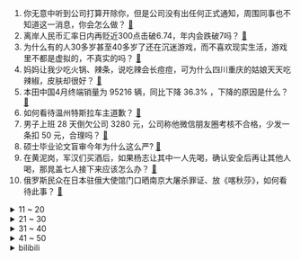 1. 你无意中听到公司打算开除你，但是公司没有出任何正式通知，周围同事也不知道这一消息，你会怎么做？ [:link:](https://www.zhihu.com/question/374626316)
2. 离岸人民币汇率日内再贬近300点击破6.74，年内会跌破7吗？ [:link:](https://www.zhihu.com/question/531969888)
3. 为什么有的人30多岁甚至40多岁了还在沉迷游戏，而不喜欢现实生活，游戏里不都是虚拟的，不真实的吗？ [:link:](https://www.zhihu.com/question/526112110)
4. 妈妈让我少吃火锅、辣条，说吃辣会长痘痘，可为什么四川重庆的姑娘天天吃辣椒，皮肤却很好？ [:link:](https://www.zhihu.com/question/531425154)
5. 本田中国4月终端销量为 95216 辆，同比下降 36.3% ，下降的原因是什么？ [:link:](https://www.zhihu.com/question/531742001)
6. 如何看待温州特斯拉车主道歉？ [:link:](https://www.zhihu.com/question/532035806)
7. 男子上班 28 天倒欠公司 3280 元，公司称他微信朋友圈考核不合格，少发一条扣 50 元，合理吗？ [:link:](https://www.zhihu.com/question/532024467)
8. 硕士毕业论文盲审今年为什么这么严? [:link:](https://www.zhihu.com/question/529908526)
9. 在黄泥岗，军汉们买酒后，如果杨志让其中一人先喝，确认安全后再让其他人喝，那晁盖七人接下来应该怎么办？ [:link:](https://www.zhihu.com/question/531742410)
10. 俄罗斯民众在日本驻俄大使馆门口晒南京大屠杀罪证、放《喀秋莎》，如何看待此事？ [:link:](https://www.zhihu.com/question/531984587)
<details>
<summary>11 ~ 20</summary>

11. 为什么我对日本动漫已经快喜欢不起来了？ [:link:](https://www.zhihu.com/question/264393711)
12. 大城市步行 15 分钟核酸采样你怎么看？这对疫情防控有哪些积极意义？ [:link:](https://www.zhihu.com/question/532055022)
13. 如何看待苏州二手房取消限售年限，非限购区域房产不计入家庭限购套数？释放出哪些信号？ [:link:](https://www.zhihu.com/question/531945855)
14. 知情人士称「比亚迪长沙工厂现已停产整顿」，还有哪些信息值得关注？ [:link:](https://www.zhihu.com/question/532009683)
15. 为什么有很多人喜欢在中文里面夹杂English？ [:link:](https://www.zhihu.com/question/19582937)
16. 马斯克就日本人口减少表示「除非出现变化致出生率超过死亡率，否则日本最终会不复存在」，哪些信息值得关注？ [:link:](https://www.zhihu.com/question/531968687)
17. 报道称「芯片人才毕业就能拿三四十万，猎头开始挖应届生，跳槽涨薪 50% 」，具体情况如何？ [:link:](https://www.zhihu.com/question/531943381)
18. 当地时间 5 月 9 日午夜，韩国总统文在寅将结束 5 年任期，如何评价其总统生涯？ [:link:](https://www.zhihu.com/question/531971423)
19. 海关总署表示「严防不明原因儿童急性重型肝炎传入」，目前有哪些信息值得关注？ [:link:](https://www.zhihu.com/question/531971173)
20. 俄罗斯直接对美国进行核威胁可否有效应对美国集结40国对抗俄罗斯？ [:link:](https://www.zhihu.com/question/531197062)
</details>
<details>
<summary>21 ~ 30</summary>

21. 为什么大 IP、大制作的《风起陇西》收视率这么低？纯网播热度会更好吗？ [:link:](https://www.zhihu.com/question/530544975)
22. 如何辅导二年级孩子看图写话？有什么实用的方法和练习方式吗？ [:link:](https://www.zhihu.com/question/529326618)
23. 如何看待网传北京工业大学五月临时让毕业生搬宿舍？ [:link:](https://www.zhihu.com/question/531599938)
24. 父母在奋力托举孩子，孩子却说：爸爸妈妈你们不要逼我了，我只想做个普通人，做父母的该怎么办？ [:link:](https://www.zhihu.com/question/531834366)
25. 杭州，找了一个财务工作，发现人事工资都比财务高，该考虑转行吗？ [:link:](https://www.zhihu.com/question/454368679)
26. 2022 年 5 月 9 日 A 股 1000 多只股票下跌背后的原因是什么呢？ [:link:](https://www.zhihu.com/question/531985983)
27. 怎么评价米哈游公布的新游戏《绝区零》？ [:link:](https://www.zhihu.com/question/531844906)
28. 《英雄联盟》12.10 版本将提升全体英雄生命值及双抗，并降低全系吸血装备，游戏速度能降得下来吗？ [:link:](https://www.zhihu.com/question/531710220)
29. 你们班级里有什么奇奇怪怪的梗吗？ [:link:](https://www.zhihu.com/question/525827171)
30. 一个高度自律的专科生有多可怕? [:link:](https://www.zhihu.com/question/359191179)
</details>
<details>
<summary>31 ~ 40</summary>

31. 如何系统学习机器学习？ [:link:](https://www.zhihu.com/question/266291909)
32. 网上卖的香水小样是正品吗？ [:link:](https://www.zhihu.com/question/322673240)
33. 大家都知道美国对乌克兰不怀好意，乌克兰自己不知道吗? [:link:](https://www.zhihu.com/question/531894279)
34. 欧盟委员会主席冯德莱恩表示，乌克兰总统泽连斯基递交了加入欧盟的文件，这会对俄乌局势带来哪些影响？ [:link:](https://www.zhihu.com/question/532038227)
35. 33 岁先备考在职研还是考公? [:link:](https://www.zhihu.com/question/529850468)
36. 5 月 9 日起离蓉人员不再要求提供核酸阴性证明，目前当地疫情情况如何？ [:link:](https://www.zhihu.com/question/531936038)
37. 玩《王者荣耀》怎么上分快? [:link:](https://www.zhihu.com/question/342783440)
38. 职场如战场，新人如何快速融入职场？ [:link:](https://www.zhihu.com/question/523408498)
39. 曝「凤凰」将采用 RDNA3 核显，可战 RTX 3060 笔电独显，对此你有哪些期待？ [:link:](https://www.zhihu.com/question/531945406)
40. 你认为读书和社交有关系吗?为什么？ [:link:](https://www.zhihu.com/question/531942403)
</details>
<details>
<summary>41 ~ 50</summary>

41. 泽连斯基给狗颁发象征「爱国主义」奖章，对此你有什么想法？ [:link:](https://www.zhihu.com/question/531972872)
42. 你的 26 岁是什么样的? [:link:](https://www.zhihu.com/question/521938515)
43. 为什么南方人接受不了东北的生吃蘸酱菜？ [:link:](https://www.zhihu.com/question/480184563)
44. 现在毕业论文还没写，老师也在催，怎么办呢？ [:link:](https://www.zhihu.com/question/387967401)
45. 西安什么时候会重新禁摩？ [:link:](https://www.zhihu.com/question/524240071)
46. 如何看待搭载 12 代酷睿处理器的华硕灵耀 14 新品？ [:link:](https://www.zhihu.com/question/525452176)
47. 北京推动「个人名下第二辆及以上小客车」有序退出，这一举措有哪些实际意义？ [:link:](https://www.zhihu.com/question/531970774)
48. 5 月 10 日长七遥五火箭搭载天舟四号货运飞船发射成功，天舟四号有着怎样的地位？它将完成哪些任务？ [:link:](https://www.zhihu.com/question/531962347)
49. 余承东称「华为的智能驾驶系统可排全球第一」，如何看待这一说法？ [:link:](https://www.zhihu.com/question/531966384)
50. 如何看待研究生跟骗子通话 3 小时被骗 74 万？ [:link:](https://www.zhihu.com/question/531805745)
</details><details>
<summary>bilibili</summary>

1. 只要5分钟，请为你的妈妈看完这个视频吧 [:link:](//www.bilibili.com/video/BV1KF411M77B)
2. 你这一辈子，有没有为别人拼过命！！！ [:link:](//www.bilibili.com/video/BV1AT4y167mt)
3. 求求你别停产！这玩意我能吃一辈子！！ [:link:](//www.bilibili.com/video/BV1oa411a7B4)
4. 《本草纲目》，但是废话文学 [:link:](//www.bilibili.com/video/BV1ru411r73v)
5. 为了这个视频，我老公去借了一辆劳斯莱斯....... [:link:](//www.bilibili.com/video/BV1JB4y127yE)
6. ⚡️第一次当妈，没啥经验⚡️ [:link:](//www.bilibili.com/video/BV1LA4y1Q7QG)
7. 【我的世界 4K】一人，四年，十亿方块，一座华夏城 [:link:](//www.bilibili.com/video/BV1A5411d7Dm)
8. Woof woof [:link:](//www.bilibili.com/video/BV1jY4y1r79V)
9. 小潮team隔离生活（2） [:link:](//www.bilibili.com/video/BV11T4y1z7a6)
10. 峡谷科目四世界纪录：5分4秒速杀小龙！自信即是巅峰！！ [:link:](//www.bilibili.com/video/BV1br4y187Mx)
<details>
<summary>11 ~ 20</summary>

11. 花五个月“解锁”《铠甲勇士激斗传》的最终结局！全部铠甲！ [:link:](//www.bilibili.com/video/BV1t34y1Y7n9)
12. 一句“你吃了吗？”，道出了中国人的谦卑和美好品质 [:link:](//www.bilibili.com/video/BV1Jv4y1K7Pj)
13. 跨越世纪的爱！五代同堂接力抱刚满月的宝宝，107岁高祖抱着小玄孙满脸幸福。 [:link:](//www.bilibili.com/video/BV1ka411a763)
14. 史上最猛男的母亲节祝福 [:link:](//www.bilibili.com/video/BV1g34y1h7W3)
15. 【医学博士】得了癌症还能活多久？I 如何自己检查？ [:link:](//www.bilibili.com/video/BV1GY4y1b7Uw)
16. G2：打T1这事儿还得我来教你！ [:link:](//www.bilibili.com/video/BV1YA4y1S74A)
17. 周日没啥事，瞎弄个印度舞蹈 [:link:](//www.bilibili.com/video/BV1xv4y1P7eG)
18. 满级号逛新手村，又菜又爱玩... [:link:](//www.bilibili.com/video/BV1AR4y1A7cP)
19. 蚊子:既分高下，也决生死！ [:link:](//www.bilibili.com/video/BV1oA4y1U7qg)
20. 母亲节特供，但是是后妈（后妈茶话会） [:link:](//www.bilibili.com/video/BV1qZ4y1h7zS)
</details>
<details>
<summary>21 ~ 30</summary>

21. 我从未受过如此屈辱！！！ [:link:](//www.bilibili.com/video/BV1ku411z75C)
22. 真正的服装设计师看《明日方舟》里时装的反应！ [:link:](//www.bilibili.com/video/BV1sv4y1K7kw)
23. 赚秦明？上梁山？土匪体验券已到账！《水浒传》P20 [:link:](//www.bilibili.com/video/BV1Dv4y1K7FX)
24. 小当家还是拍的太保守了！！！ [:link:](//www.bilibili.com/video/BV1e34y1h7Av)
25. 公安部发布A级通缉令公开通缉六名重大拐卖妇女儿童犯罪在逃人员！ [:link:](//www.bilibili.com/video/BV1M34y1Y7K1)
26. 说 唱 皇 帝 [:link:](//www.bilibili.com/video/BV14r4y1t7Dp)
27. 当狗子认出自己主人时，从冷漠到舔狗只需一秒 [:link:](//www.bilibili.com/video/BV1FF411M7bh)
28. 用毒蛇的毒毒毒蛇毒蛇会被毒毒死吗? [:link:](//www.bilibili.com/video/BV1H34y1Y7J9)
29. 记住八个规律，想字丑都难 [:link:](//www.bilibili.com/video/BV1oY4y1678w)
30. “这社死来的太突然了❷” [:link:](//www.bilibili.com/video/BV1MY4y1C7ne)
</details>
<details>
<summary>31 ~ 40</summary>

31. 用【本草纲目】演奏【本草纲目】 [:link:](//www.bilibili.com/video/BV1VS4y1h78i)
32. 热度爆炸，争议不断，这部盗窃题材悬疑剧到底如何？解说《重生之门》第一期 [:link:](//www.bilibili.com/video/BV17Y411A7CA)
33. 【愚人号】SN-EX-1至8突袭 摆完挂机 简单好抄 [:link:](//www.bilibili.com/video/BV1uU4y1S7Gj)
34. 【生 活 不 如 意 ？不 如 来 健 身 】 [:link:](//www.bilibili.com/video/BV14Z4y1h7jN)
35. 救命！这剧怎么能这么糊？ [:link:](//www.bilibili.com/video/BV1g34y1Y7XW)
36. 这群平均不到25岁的姑娘，首次踏上巡逻路，守卫在祖国边防线上 [:link:](//www.bilibili.com/video/BV1SU4y1U7ce)
37. 孔老师告别黄油手，绑架撅着腚 [:link:](//www.bilibili.com/video/BV1ST4y1z7PZ)
38. “不妨大胆点去生活，其实你没那么多观众” [:link:](//www.bilibili.com/video/BV17u411r7rb)
39. 假如全世界都是你妈！ [:link:](//www.bilibili.com/video/BV17Y4y1C7Le)
40. 【天赐的声音】周深 米卡《City of Stars》 [:link:](//www.bilibili.com/video/BV19L4y1c718)
</details>
<details>
<summary>41 ~ 50</summary>

41. 【外挂风云】穿越火线外挂诸神之战纪实，谁才是最巅峰强者？ [:link:](//www.bilibili.com/video/BV1d34y187ZH)
42. 10000元1斤的顶级海胆盛宴！极致的海洋风味，游走在危险边缘的迷人味道。 [:link:](//www.bilibili.com/video/BV1rZ4y1y7oo)
43. 掀开满层辣椒，终于明白，这玩意儿为啥能火爆夜宵街头了！ [:link:](//www.bilibili.com/video/BV163411P7vP)
44. 26min巨暴汗燃脂操纯练版本｜宅家也能轻松减肥！ [:link:](//www.bilibili.com/video/BV1fB4y117Mq)
45. 我悟了， 冰淇淋的正确打开方式！！！！！！ [:link:](//www.bilibili.com/video/BV18F411j7k5)
46. 受不了！嗓子又被吓哑了！Poppy PlayTime第二章！ [:link:](//www.bilibili.com/video/BV1TL4y1F7yp)
47. 这是我见过最稀有的螃蟹，掀开蟹盖的那一刻，我惊呆了 [:link:](//www.bilibili.com/video/BV1MS4y1h7wS)
48. 骑行阿里中线，扎布耶茶卡湖边发现一个废弃村委会，门窗完好还有床 [:link:](//www.bilibili.com/video/BV1PF411M7k6)
49. 笑喷了原来是这个意思 [:link:](//www.bilibili.com/video/BV1pT4y1k7jP)
50. 屏幕下面好乱啊真烦 [:link:](//www.bilibili.com/video/BV11Z4y1h7MX)
</details>
<details>
<summary>51 ~ 60</summary>

51. 儿子孝敬母亲，母亲牵挂儿子，这就是人间最动人的母子情吧…… [:link:](//www.bilibili.com/video/BV1QU4y1U7dL)
52. 【全熟】第一次B限【Vox Akuma/NIJISANJI EN】 [:link:](//www.bilibili.com/video/BV1TY4y1r7Pt)
53. 舟山突现罕见血红色天空，当地气象局：光的一种折射现象！ [:link:](//www.bilibili.com/video/BV1QY4y1b73F)
54. 全是修土狗，土狗最可爱 [:link:](//www.bilibili.com/video/BV1MR4y1N7uw)
55. 这  都  什  么  妖  魔  鬼  怪 （七） [:link:](//www.bilibili.com/video/BV1hF411j7pN)
56. 有生之年！卡梅隆《阿凡达2》首曝预告太美了！2022年12.16上映 [:link:](//www.bilibili.com/video/BV1VT4y167uS)
57. 苍蝇小馆，进店就变干饭人，楼梯口直接开炫！无广试吃员 [:link:](//www.bilibili.com/video/BV1WZ4y1h79d)
58. 电玩店明天试营业，每10赞就免费给别人玩一小时，没有上限 [:link:](//www.bilibili.com/video/BV16a411a7mj)
59. 吃了好多个鸡蛋，终于把为啥蒸不好的原因整明白了！ [:link:](//www.bilibili.com/video/BV1qY4y1b7DS)
60. 搞错了！辉夜剧情其实是超神展开！ [:link:](//www.bilibili.com/video/BV1vS4y1b7TY)
</details>
<details>
<summary>61 ~ 70</summary>

61. 这游戏让我严重怀疑，人真的需要肉体的存在吗?〖游戏不止〗 [:link:](//www.bilibili.com/video/BV11u411r7Ay)
62. 万物可杂交 [:link:](//www.bilibili.com/video/BV1EY4y1C7YQ)
63. 训练后饮食，蛋白棒加健身餐 [:link:](//www.bilibili.com/video/BV1ar4y187qV)
64. 这绝对是你见过的最像费玉清版的爱情恰恰 [:link:](//www.bilibili.com/video/BV1S54y1f7G2)
65. 【明日方舟】“愚人号”SN-EX1~8平民全关卡低配攻略！(含突袭)阵容平民+低练度+语音详解的愉悦攻略！（更新中）《明日方舟》|魔法Zc目录 [:link:](//www.bilibili.com/video/BV1FF41177rE)
66. 朵拉：猴子 看看这是什么？ [:link:](//www.bilibili.com/video/BV1wT4y167wa)
67. 来过很多次，但还是无法忘记“你的名字”… [:link:](//www.bilibili.com/video/BV1R5411R7MR)
68. 【JUMP】没有空中飞人，哪来老实显卡商人。 [:link:](//www.bilibili.com/video/BV1R3411P7ar)
69. 就是爱看这种高质量主持～#李佳念 #张雨绮 [:link:](//www.bilibili.com/video/BV1o34y187NH)
70. 【罗翔】4500买的吊坠价值20万？张女士赚了个10年有期徒刑？ [:link:](//www.bilibili.com/video/BV1tF411j775)
</details>
<details>
<summary>71 ~ 80</summary>

71. 假如你即将居家隔离，一定要养盆蘑菇！ [:link:](//www.bilibili.com/video/BV17Y4y1b7rq)
72. 两 个 傻 子 去 理 发 ！ [:link:](//www.bilibili.com/video/BV1U3411P73c)
73. 会笑的狐狸很诱人的 [:link:](//www.bilibili.com/video/BV1cU4y1S7Jh)
74. 老祖宗的传统手艺，一定要好好学！ [:link:](//www.bilibili.com/video/BV1Wr4y187XL)
75. 空调分体水！零下-20℃压缩机制冷，2600W冷量随便压！【科技达】 [:link:](//www.bilibili.com/video/BV12r4y1t7Yf)
76. 一下就戳到了我的…心巴 [:link:](//www.bilibili.com/video/BV1f54y1f7Hk)
77. 高宗乾隆：12岁预定皇位，登基后，他都干了啥？【雍正王朝】 [:link:](//www.bilibili.com/video/BV1k3411P7yu)
78. 男生可以涂的口红推荐！！ [:link:](//www.bilibili.com/video/BV11Y411A7vX)
79. 查重率0%意味着什么 [:link:](//www.bilibili.com/video/BV1Ua411a7R8)
80. 中小学生禁止饮用纯净水是什么梗【梗指南】 [:link:](//www.bilibili.com/video/BV1pY411A7GT)
</details>
<details>
<summary>81 ~ 90</summary>

81. 沉浸式帮老婆过节 [:link:](//www.bilibili.com/video/BV15F41177mo)
82. 女生为了爱情能有多努力 [:link:](//www.bilibili.com/video/BV1d44y1u7WH)
83. 所以我年少时的故事里，主角一直都是他 [:link:](//www.bilibili.com/video/BV1iY411A7e1)
84. 说出来你们不信，这里20块钱一天老过瘾了，哈哈 [:link:](//www.bilibili.com/video/BV1534y1Y7Cp)
85. 2元吃梦龙！这些平替雪糕比原版还好吃？？？ [:link:](//www.bilibili.com/video/BV1Xr4y187V5)
86. 王者荣耀竟然还有这功能？！它能帮忙找到房间里的针孔摄像头！ [:link:](//www.bilibili.com/video/BV1JB4y127b7)
87. 5月3日，河南郑州。封校期间，学生们在校内操场摆起各种小摊位。有女生售卖自制饮料，校长路过捧场购买一杯连说好喝。 [:link:](//www.bilibili.com/video/BV1GS4y1h7fx)
88. 《阴阳师》高天原篇·神堕八岐大蛇CG先行预告（CV：夏磊） [:link:](//www.bilibili.com/video/BV1nY4y1b72z)
89. 【明日方舟】以伊比利亚之名，在此宣读判决。 [:link:](//www.bilibili.com/video/BV18Y411A7mi)
90. 全世界仅此一辆！用96天为我的宝贝造出一辆兰博基尼 Vision GT概念超跑 [:link:](//www.bilibili.com/video/BV1JZ4y1h7nD)
</details>
<details>
<summary>91 ~ 100</summary>

91. 嗷！！妈 妈 的 味 道 🤤 [:link:](//www.bilibili.com/video/BV1qa411a7kK)
92. 你信不信我拍个纸牌都能有1w个赞！ [:link:](//www.bilibili.com/video/BV1j34y1Y7iB)
93. 【卢克文工作室】谨防俄乌冲突被拖成三战开端：越打越久的俄乌冲突，重新洗牌的全世界 [:link:](//www.bilibili.com/video/BV1sv4y1K71D)
94. 当你可以控制UP做「究极笨比」的事情！? [:link:](//www.bilibili.com/video/BV1dY4y167nB)
95. 被带货主播吹上天的美食，真的好吃吗？ [:link:](//www.bilibili.com/video/BV1cU4y1S7V2)
96. 【阿斗】上映38年，不到8000人标记，又被我挖到了一部经典宝藏喜剧《警察学校》 [:link:](//www.bilibili.com/video/BV1j5411d75R)
97. 一出手就将周杰伦送上神坛的男人，让方文山都自愧不如！！ [:link:](//www.bilibili.com/video/BV1Ua411a7Ck)
98. 这个特效成功让我忘了我家猫到底长啥样.. [:link:](//www.bilibili.com/video/BV1oS4y187Sf)
99. 我.....去拼多多买了套衣服穿....结果.... [:link:](//www.bilibili.com/video/BV12v4y1K7YL)
100. 【熟肉】被B站热门第一震惊的羞涩daddy 激动到词穷 [:link:](//www.bilibili.com/video/BV1PB4y1275N)
</details></details>